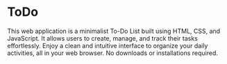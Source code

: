 # ToDo
This web application is a minimalist To-Do List built using HTML, CSS, and JavaScript. It allows users to create, manage, and track their tasks effortlessly. Enjoy a clean and intuitive interface to organize your daily activities, all in your web browser. No downloads or installations required. 
